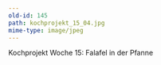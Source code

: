```yaml
---
old-id: 145
path: kochprojekt_15_04.jpg
mime-type: image/jpeg
---
```

Kochprojekt Woche 15:
Falafel in der Pfanne

